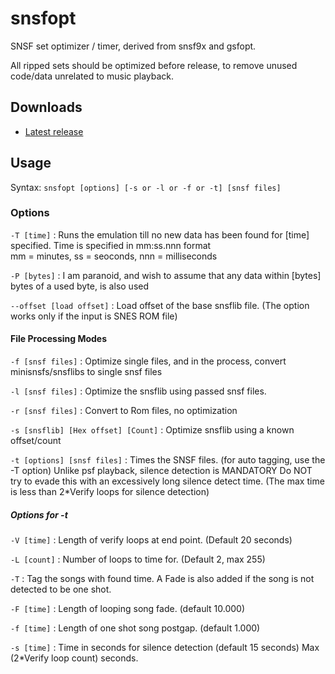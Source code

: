 snsfopt
=======

SNSF set optimizer / timer, derived from snsf9x and gsfopt.

All ripped sets should be optimized before release, to remove unused code/data unrelated to music playback.

Downloads
---------

- [Latest release](https://github.com/loveemu/snsfopt/releases/latest)

Usage
-----

Syntax: `snsfopt [options] [-s or -l or -f or -t] [snsf files]`

### Options

`-T [time]`
  : Runs the emulation till no new data has been found for [time] specified.
    Time is specified in mm:ss.nnn format   
    mm = minutes, ss = seoconds, nnn = milliseconds

`-P [bytes]`
  : I am paranoid, and wish to assume that any data within [bytes] bytes of a used byte,
    is also used

`--offset [load offset]`
  : Load offset of the base snsflib file.
    (The option works only if the input is SNES ROM file)

#### File Processing Modes

`-f [snsf files]`
  : Optimize single files, and in the process, convert minisnsfs/snsflibs to single snsf files

`-l [snsf files]`
  : Optimize the snsflib using passed snsf files.

`-r [snsf files]`
  : Convert to Rom files, no optimization

`-s [snsflib] [Hex offset] [Count]`
  : Optimize snsflib using a known offset/count

`-t [options] [snsf files]`
  : Times the SNSF files. (for auto tagging, use the -T option)
    Unlike psf playback, silence detection is MANDATORY
    Do NOT try to evade this with an excessively long silence detect time.
    (The max time is less than 2*Verify loops for silence detection)

##### Options for -t

`-V [time]`
  : Length of verify loops at end point. (Default 20 seconds)

`-L [count]`
  : Number of loops to time for. (Default 2, max 255)

`-T`
  : Tag the songs with found time.
    A Fade is also added if the song is not detected to be one shot.

`-F [time]`
  : Length of looping song fade. (default 10.000)

`-f [time]`
  : Length of one shot song postgap. (default 1.000)

`-s [time]`
  : Time in seconds for silence detection (default 15 seconds)
    Max (2*Verify loop count) seconds.

